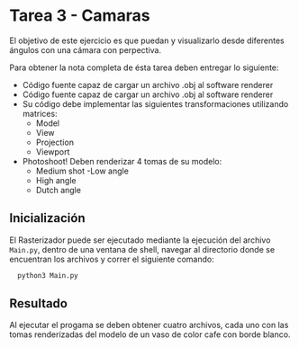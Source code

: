 # Tarea 3 - Camaras
El objetivo de este ejercicio es que puedan y visualizarlo desde diferentes ángulos con una cámara con perpectiva.

Para obtener la nota completa de ésta tarea deben entregar lo siguiente:

- Código fuente capaz de cargar un archivo .obj al software renderer
- Código fuente capaz de cargar un archivo .obj al software renderer
- Su código debe implementar las siguientes transformaciones utilizando matrices:
  - Model
  - View
  - Projection
  - Viewport
- Photoshoot! Deben renderizar 4 tomas de su modelo:
  - Medium shot 
  -Low angle 
  - High angle 
  - Dutch angle

## Inicialización

 El Rasterizador puede ser ejecutado mediante la ejecución del archivo ```Main.py```, dentro de una ventana de shell, navegar al directorio donde se encuentran los archivos y correr el siguiente comando:
  ```bash
    python3 Main.py
  ```
## Resultado
Al ejecutar el progama se deben obtener cuatro archivos, cada uno con las tomas renderizadas del modelo de un vaso de color cafe con borde blanco.
